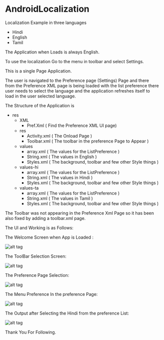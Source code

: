 # AndroidLocalization

Localization Example in three languages 

  + Hindi 
  + English 
  + Tamil

The Application when Loads is always English.

To use the localization Go to the menu in toolbar and select Settings.

This is a single Page Application.

The user is navigated to the Preference page (Settings) Page and there from the Preference XML page is being loaded with the list preference there user needs to select the language and the application refreshes itself to load in the user selected language.

The Structure of the Application is 

  - res
    - XML
      - Pref.Xml ( Find the Preference XML UI page)
    - res
      - Activity.xml ( The Onload Page )
      - Toolbar.xml ( The toolbar in the preference Page to Appear )
    - values
      - array.xml ( The values for the ListPreference )
      - String.xml ( The values in English )
      - Styles.xml ( The background, toolbar and few other Style things )
    - values-hi
      - array.xml ( The values for the ListPreference )
      - String.xml ( The values in Hindi )
      - Styles.xml ( The background, toolbar and few other Style things ) 
    - values-ta
      - array.xml ( The values for the ListPreference )
      - String.xml ( The values in Tamil )
      - Styles.xml ( The background, toolbar and few other Style things )

The Toolbar was not appearing in the Preference Xml Page so it has been also fixed by adding a toolbar.xml page.


The UI and Working is as Follows: 

The Welcome Screen when App is Loaded :

![alt tag](https://github.com/pramodmg/AndroidLocalization/blob/master/ScreenShots/Welcome.png)

The ToolBar Selection Screen:

![alt tag](https://github.com/pramodmg/AndroidLocalization/blob/master/ScreenShots/ToolbarMenu.png)

The Preference Page Selection:

![alt tag](https://github.com/pramodmg/AndroidLocalization/blob/master/ScreenShots/PreferencePage.png)

The Menu Preference In the preference Page:

![alt tag](https://github.com/pramodmg/AndroidLocalization/blob/master/ScreenShots/LanguageSelect.png)

The Output after Selecting the Hindi from the preference List:

![alt tag](https://github.com/pramodmg/AndroidLocalization/blob/master/ScreenShots/LanguageSelected.png)

Thank You For Following.
